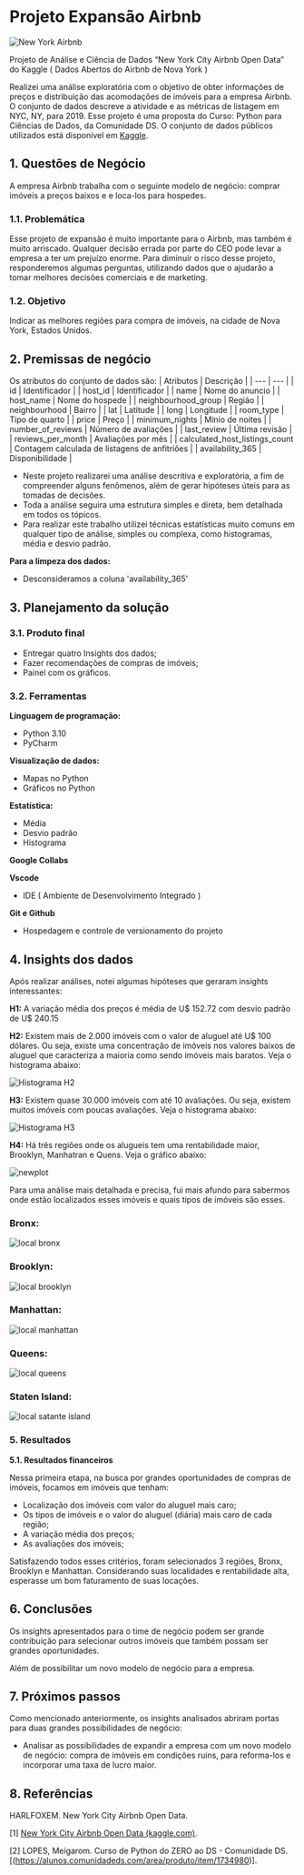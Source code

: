 # Projeto Expansão Airbnb
![New York Airbnb](https://github.com/mariacdev/Projeto-New-York-City-Airbnb-Open-Data/assets/134116444/5ee99c0a-f6f2-40b7-af47-b46fae6a857c)

Projeto de Análise e  Ciência de Dados “New York City Airbnb Open Data”  do Kaggle ( Dados Abertos do Airbnb de Nova York )

Realizei uma análise exploratória com o objetivo de obter informações de preços e distribuição das acomodações de imóveis para a empresa Airbnb. O conjunto de dados descreve a atividade e as métricas de listagem em NYC, NY, para 2019.
Esse projeto é uma proposta do Curso: Python para Ciências de Dados, da Comunidade DS. O conjunto de dados públicos utilizados está disponível em [Kaggle](https://www.kaggle.com/datasets?search=New+York+City+Airbnb+Open+Data).

## 1.	Questões de Negócio
A empresa Airbnb trabalha com o seguinte modelo de negócio: comprar imóveis a preços baixos e  e loca-los para hospedes. 
### 1.1.	Problemática
Esse projeto de expansão é muito importante para o Airbnb, mas também é muito arriscado. Qualquer decisão errada por parte do CEO pode levar a empresa a ter um prejuízo enorme.
Para diminuir o risco desse projeto, responderemos algumas perguntas, utilizando dados que o ajudarão a tomar melhores decisões comerciais e de marketing.
### 1.2.	Objetivo
Indicar as melhores regiões para compra de imóveis, na cidade de Nova York, Estados Unidos. 

## 2.	Premissas de negócio
Os atributos do conjunto de dados são:
| Atributos  | Descrição |
| --- | --- |
| id | Identificador  |
| host_id | Identificador  |
| name | Nome do anuncio   |
| host_name | Nome do hospede |
| neighbourhood_group | Região  |
| neighbourhood | Bairro |
| lat | Latitude |
| long | Longitude |
| room_type | Tipo de quarto  |
| price | Preço |
| minimum_nights | Mínio de noites  |
| number_of_reviews | Número de avaliações  |
| last_review | Última revisão |
| reviews_per_month | Avaliações por mês  |
| calculated_host_listings_count | Contagem calculada de listagens de anfitriões |
| availability_365 | Disponibilidade |

- Neste projeto realizarei uma análise descritiva e exploratória, a fim de compreender alguns fenômenos, além de gerar hipóteses úteis para as tomadas de decisões.
- Toda a análise seguira uma estrutura simples e direta, bem detalhada em todos os tópicos.
- Para realizar este trabalho utilizei técnicas estatísticas muito comuns em qualquer tipo de análise, simples ou complexa, como histogramas, média e desvio padrão.

**Para a limpeza dos dados:** 
- Desconsideramos a coluna 'availability_365'

## 3.	Planejamento da solução

### 3.1.	Produto final
- Entregar quatro Insights dos dados;
- Fazer recomendações de compras de imóveis;
- Painel com os gráficos.

### 3.2.	Ferramentas
**Linguagem de programação:**

- Python 3.10
- PyCharm
  
**Visualização de dados:**
  
- Mapas no Python
- Gráficos no Python
  
**Estatística:**

- Média
- Desvio padrão
- Histograma
  
**Google Collabs**

**Vscode**

- IDE ( Ambiente de Desenvolvimento Integrado )
  
**Git e Github**

- Hospedagem e controle de versionamento do projeto 

## 4.	Insights dos dados
Após realizar análises, notei algumas hipóteses que geraram insights interessantes:

**H1:** A variação média dos preços é média de U$ 152.72 com desvio padrão
de U$ 240.15

**H2:** Existem mais de 2.000 imóveis com o valor de aluguel até U$ 100
dólares. Ou seja, existe uma concentração de imóveis nos valores baixos de
aluguel que caracteriza a maioria como sendo imóveis mais baratos. Veja o
histograma abaixo:

![Histograma H2](https://github.com/mariacdev/Projeto-New-York-City-Airbnb-Open-Data/assets/134116444/9a7d2f3d-4e90-4bab-9c49-3331e3320305)

**H3:** Existem quase 30.000 imóveis com até 10 avaliações. Ou seja, existem
muitos imóveis com poucas avaliações. Veja o histograma abaixo:

![Histograma H3](https://github.com/mariacdev/Projeto-New-York-City-Airbnb-Open-Data/assets/134116444/76ac60f0-850f-43bf-91dc-2811c0de1a62)

**H4:** Há três regiões onde os alugueis tem uma rentabilidade maior, Brooklyn, Manhatran e Quens. Veja o gráfico abaixo:

![newplot](https://github.com/mariacdev/Projeto-New-York-City-Airbnb-Open-Data/assets/134116444/537a83e8-326f-4aed-acd5-901e2a26961f)

Para uma análise mais detalhada e precisa, fui mais afundo para sabermos onde estão localizados esses imóveis e quais tipos de imóveis são esses.

### Bronx: 
![local bronx](https://github.com/mariacdev/Projeto-New-York-City-Airbnb-Open-Data/assets/134116444/1db4f60a-8670-46ab-b9e3-82995fccc9df)

### Brooklyn:
![local brooklyn](https://github.com/mariacdev/Projeto-New-York-City-Airbnb-Open-Data/assets/134116444/49238446-0926-4ac1-a3bd-91bd2282dab7)

### Manhattan:
![local manhattan](https://github.com/mariacdev/Projeto-New-York-City-Airbnb-Open-Data/assets/134116444/ef948a51-fc7d-43c2-b15b-1f1b312c7b31)

### Queens:
![local queens](https://github.com/mariacdev/Projeto-New-York-City-Airbnb-Open-Data/assets/134116444/47120376-d970-45ce-a60c-f532576fc60e)

### Staten Island:
![local satante island](https://github.com/mariacdev/Projeto-New-York-City-Airbnb-Open-Data/assets/134116444/236e250d-ed6f-44ad-864f-435fd9bd7f8d)

### **5. Resultados**

**5.1. Resultados financeiros**

Nessa primeira etapa, na busca por grandes oportunidades de compras de imóveis, focamos em imóveis que tenham:

- Localização dos imóveis com valor do aluguel mais caro;
- Os tipos de imóveis e  o valor do aluguel (diária) mais caro de cada região;
- A variação média dos preços;
- As avaliações dos imóveis;

Satisfazendo todos esses critérios, foram selecionados 3 regiões, Bronx, Brooklyn e Manhattan. Considerando suas localidades e rentabilidade alta, esperasse um bom faturamento de suas locações.

## **6. Conclusões**

Os insights apresentados para o time de negócio podem ser grande contribuição para selecionar outros imóveis que também possam ser grandes oportunidades.

 Além de possibilitar um novo modelo de negócio para a empresa.

## **7. Próximos passos**

Como mencionado anteriormente, os insights analisados abriram portas para duas grandes possibilidades de negócio:

- Analisar as possibilidades de expandir a empresa com um novo modelo de negócio: compra de imóveis em condições ruins, para reforma-los e incorporar uma taxa de lucro maior.

## **8. Referências**

HARLFOXEM. New York City Airbnb Open Data.

[1] [New York City Airbnb Open Data (kaggle.com)](https://www.kaggle.com/datasets/dgomonov/new-york-city-airbnb-open-data).
 
[2] LOPES, Meigarom. Curso de Python do ZERO ao DS - Comunidade DS. [(https://alunos.comunidadeds.com/area/produto/item/1734980)].

